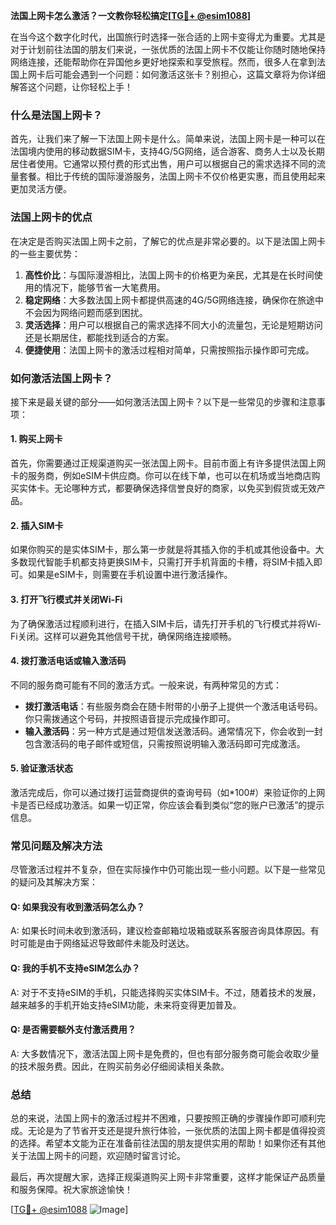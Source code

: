 **法国上网卡怎么激活？一文教你轻松搞定[[TG💪+ @esim1088](https://t.me/s/esim1088)]**

在当今这个数字化时代，出国旅行时选择一张合适的上网卡变得尤为重要。尤其是对于计划前往法国的朋友们来说，一张优质的法国上网卡不仅能让你随时随地保持网络连接，还能帮助你在异国他乡更好地探索和享受旅程。然而，很多人在拿到法国上网卡后可能会遇到一个问题：如何激活这张卡？别担心，这篇文章将为你详细解答这个问题，让你轻松上手！

### 什么是法国上网卡？

首先，让我们来了解一下法国上网卡是什么。简单来说，法国上网卡是一种可以在法国境内使用的移动数据SIM卡，支持4G/5G网络，适合游客、商务人士以及长期居住者使用。它通常以预付费的形式出售，用户可以根据自己的需求选择不同的流量套餐。相比于传统的国际漫游服务，法国上网卡不仅价格更实惠，而且使用起来更加灵活方便。

### 法国上网卡的优点

在决定是否购买法国上网卡之前，了解它的优点是非常必要的。以下是法国上网卡的一些主要优势：

1. **高性价比**：与国际漫游相比，法国上网卡的价格更为亲民，尤其是在长时间使用的情况下，能够节省一大笔费用。
2. **稳定网络**：大多数法国上网卡都提供高速的4G/5G网络连接，确保你在旅途中不会因为网络问题而感到困扰。
3. **灵活选择**：用户可以根据自己的需求选择不同大小的流量包，无论是短期访问还是长期居住，都能找到适合的方案。
4. **便捷使用**：法国上网卡的激活过程相对简单，只需按照指示操作即可完成。

### 如何激活法国上网卡？

接下来是最关键的部分——如何激活法国上网卡？以下是一些常见的步骤和注意事项：

#### 1. 购买上网卡

首先，你需要通过正规渠道购买一张法国上网卡。目前市面上有许多提供法国上网卡的服务商，例如eSIM卡供应商。你可以在线下单，也可以在机场或当地商店购买实体卡。无论哪种方式，都要确保选择信誉良好的商家，以免买到假货或无效产品。

#### 2. 插入SIM卡

如果你购买的是实体SIM卡，那么第一步就是将其插入你的手机或其他设备中。大多数现代智能手机都支持更换SIM卡，只需打开手机背面的卡槽，将SIM卡插入即可。如果是eSIM卡，则需要在手机设置中进行激活操作。

#### 3. 打开飞行模式并关闭Wi-Fi

为了确保激活过程顺利进行，在插入SIM卡后，请先打开手机的飞行模式并将Wi-Fi关闭。这样可以避免其他信号干扰，确保网络连接顺畅。

#### 4. 拨打激活电话或输入激活码

不同的服务商可能有不同的激活方式。一般来说，有两种常见的方式：

- **拨打激活电话**：有些服务商会在随卡附带的小册子上提供一个激活电话号码。你只需拨通这个号码，并按照语音提示完成操作即可。
- **输入激活码**：另一种方式是通过短信发送激活码。通常情况下，你会收到一封包含激活码的电子邮件或短信，只需按照说明输入激活码即可完成激活。

#### 5. 验证激活状态

激活完成后，你可以通过拨打运营商提供的查询号码（如*100#）来验证你的上网卡是否已经成功激活。如果一切正常，你应该会看到类似“您的账户已激活”的提示信息。

### 常见问题及解决方法

尽管激活过程并不复杂，但在实际操作中仍可能出现一些小问题。以下是一些常见的疑问及其解决方案：

#### Q: 如果我没有收到激活码怎么办？

A: 如果长时间未收到激活码，建议检查邮箱垃圾箱或联系客服咨询具体原因。有时可能是由于网络延迟导致邮件未能及时送达。

#### Q: 我的手机不支持eSIM怎么办？

A: 对于不支持eSIM的手机，只能选择购买实体SIM卡。不过，随着技术的发展，越来越多的手机开始支持eSIM功能，未来将变得更加普及。

#### Q: 是否需要额外支付激活费用？

A: 大多数情况下，激活法国上网卡是免费的，但也有部分服务商可能会收取少量的技术服务费。因此，在购买前务必仔细阅读相关条款。

### 总结

总的来说，法国上网卡的激活过程并不困难，只要按照正确的步骤操作即可顺利完成。无论是为了节省开支还是提升旅行体验，一张优质的法国上网卡都是值得投资的选择。希望本文能为正在准备前往法国的朋友提供实用的帮助！如果你还有其他关于法国上网卡的问题，欢迎随时留言讨论。

最后，再次提醒大家，选择正规渠道购买上网卡非常重要，这样才能保证产品质量和服务保障。祝大家旅途愉快！

[[TG💪+ @esim1088](https://t.me/s/esim1088) ![Image](https://i.postimg.cc/4NQfJmqS/Snipaste-2025-05-13-00-14-12.png)]